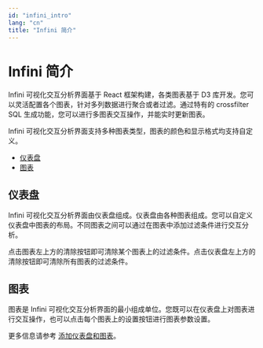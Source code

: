 ```yaml
---
id: "infini_intro"
lang: "cn"
title: "Infini 简介"
---
```

# Infini 简介

Infini 可视化交互分析界面基于 React 框架构建，各类图表基于 D3 库开发。您可以灵活配置各个图表，针对多列数据进行聚合或者过滤。通过特有的 crossfilter SQL 生成功能，您可以进行多图表交互操作，并能实时更新图表。

Infini 可视化交互分析界面支持多种图表类型，图表的颜色和显示格式均支持自定义。

<!-- TOC -->

- [仪表盘](#仪表盘)
- [图表](#图表)

<!-- /TOC -->

## 仪表盘

Infini 可视化交互分析界面由仪表盘组成。仪表盘由各种图表组成。您可以自定义仪表盘中图表的布局。不同图表之间可以通过在图表中添加过滤条件进行交互分析。

点击图表左上方的清除按钮即可清除某个图表上的过滤条件。点击仪表盘左上方的清除按钮即可清除所有图表的过滤条件。


## 图表

图表是 Infini 可视化交互分析界面的最小组成单位。您既可以在仪表盘上对图表进行交互操作，也可以点击每个图表上的设置按钮进行图表参数设置。

更多信息请参考 [添加仪表盘和图表](./add_dashboard)。